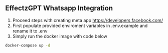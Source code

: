 ## EffectzGPT Whatsapp Integration

1. Proceed steps with creating meta app https://developers.facebook.com/
2. First populate provided enviroment variables in .env.example and rename it to .env
3. Simply run the docker image with code below
```bash
docker-compose up -d
```
